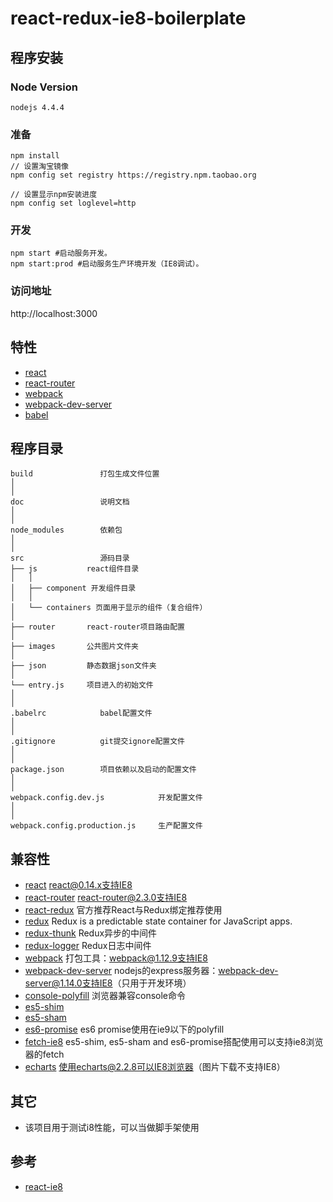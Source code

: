 # react-redux-ie8-boilerplate

## 程序安装
### Node Version
```
nodejs 4.4.4
```
### 准备
```
npm install
// 设置淘宝镜像
npm config set registry https://registry.npm.taobao.org

// 设置显示npm安装进度
npm config set loglevel=http
```
### 开发
```
npm start #启动服务开发。
npm start:prod #启动服务生产环境开发（IE8调试）。
```
### 访问地址
http://localhost:3000
## 特性
* [react](https://github.com/facebook/react)
* [react-router](https://github.com/rackt/react-router)
* [webpack](https://github.com/webpack/webpack)
* [webpack-dev-server](https://github.com/webpack/webpack-dev-server)
* [babel](https://github.com/babel/babel)
## 程序目录
```
build               打包生成文件位置
│
│      
doc                 说明文档
│       
│
node_modules        依赖包
│       
│
src                 源码目录
├── js           react组件目录
│   │
│   ├── component 开发组件目录
│   │
│   └── containers 页面用于显示的组件（复合组件）
│
├── router       react-router项目路由配置
│
├── images       公共图片文件夹
│
├── json         静态数据json文件夹
│
└── entry.js     项目进入的初始文件
│
│
.babelrc            babel配置文件
│
│
.gitignore          git提交ignore配置文件
│
│
package.json        项目依赖以及启动的配置文件
│
│
webpack.config.dev.js            开发配置文件
│
│
webpack.config.production.js     生产配置文件
```
## 兼容性

* [react](https://facebook.github.io/react/blog/2016/01/12/discontinuing-ie8-support.html) react@0.14.x支持IE8
* [react-router](https://github.com/ReactTraining/react-router) react-router@2.3.0支持IE8
* [react-redux](https://github.com/reactjs/react-redux) 官方推荐React与Redux绑定推荐使用
* [redux](https://github.com/reactjs/redux) Redux is a predictable state container for JavaScript apps.
* [redux-thunk](https://github.com/reactjs/redux) Redux异步的中间件
* [redux-logger](https://github.com/reactjs/redux) Redux日志中间件
* [webpack](https://github.com/webpack/webpack) 打包工具：webpack@1.12.9支持IE8
* [webpack-dev-server](https://github.com/webpack/webpack-dev-server) nodejs的express服务器：webpack-dev-server@1.14.0支持IE8（只用于开发环境）
* [console-polyfill](https://github.com/paulmillr/console-polyfill) 浏览器兼容console命令
* [es5-shim](https://github.com/es-shims/es5-shim) 
* [es5-sham](https://github.com/es-shims/es5-shim) 
* [es6-promise](https://github.com/es-shims/es5-shim) es6 promise使用在ie9以下的polyfill
* [fetch-ie8](https://github.com/camsong/fetch-ie8) es5-shim, es5-sham and es6-promise搭配使用可以支持ie8浏览器的fetch
* [echarts](https://github.com/ecomfe/echarts) 使用echarts@2.2.8可以IE8浏览器（图片下载不支持IE8）

## 其它
- 该项目用于测试i8性能，可以当做脚手架使用

## 参考
* [react-ie8](https://github.com/xcatliu/react-ie8)